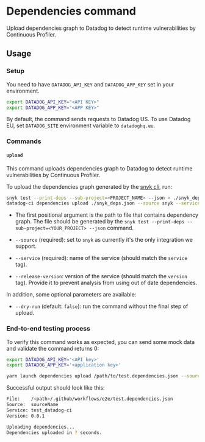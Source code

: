 # Dependencies command

Upload dependencies graph to Datadog to detect runtime vulnerabilities by Continuous Profiler.

## Usage

### Setup

You need to have `DATADOG_API_KEY` and `DATADOG_APP_KEY` set in your environment.

```bash
export DATADOG_API_KEY="<API KEY>"
export DATADOG_APP_KEY="<APP KEY>"
```

By default, the command sends requests to Datadog US. To use Datadog EU, set `DATADOG_SITE` environment variable to `datadoghq.eu`.

### Commands

#### `upload`

This command uploads dependencies graph to Datadog to detect runtime vulnerabilities by Continuous Profiler.

To upload the dependencies graph generated by the [snyk cli](https://github.com/snyk/snyk#cli), run:

```bash
snyk test --print-deps --sub-project=<PROJECT_NAME> --json > ./snyk_deps.json
datadog-ci dependencies upload ./snyk_deps.json --source snyk --service <SERVICE_NAME> --release-version <SERVICE_VERSION>
```

* The first positional argument is the path to file that contains dependency graph.
The file should be generated by the `snyk test --print-deps --sub-project=<YOUR_PROJECT> --json` command.

* `--source` (required): set to `snyk` as currently it's the only integration we support.

* `--service` (required): name of the service (should match the `service` tag).

* `--release-version`: version of the service (should match the `version` tag). Provide it to prevent analysis from using
  out of date dependencies.

In addition, some optional parameters are available:

* `--dry-run` (default: `false`): run the command without the final step of upload.

### End-to-end testing process

To verify this command works as expected, you can send some mock data and validate the command returns 0:

```bash
export DATADOG_API_KEY='<API key>'
export DATADOG_APP_KEY='<application key>'

yarn launch dependencies upload /path/to/test.dependencies.json --source sourceName --service test_datadog-ci --release-version 0.0.1
```

Successful output should look like this:

```bash
File:    /<path>/.github/workflows/e2e/test.dependencies.json
Source:  sourceName
Service: test_datadog-ci
Version: 0.0.1

Uploading dependencies...
Dependencies uploaded in ? seconds.
```
